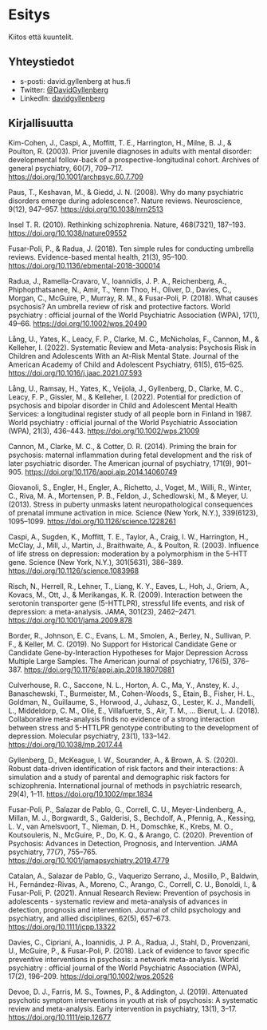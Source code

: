 # Esitys

Kiitos että kuuntelit. 

## Yhteystiedot

- s-posti: david.gyllenberg at hus.fi
- Twitter: [@DavidGyllenberg](https://twitter.com/DavidGyllenberg)
- LinkedIn: [davidgyllenberg](https://www.linkedin.com/in/davidgyllenberg)

## Kirjallisuutta

Kim-Cohen, J., Caspi, A., Moffitt, T. E., Harrington, H., Milne, B. J., & Poulton, R. (2003). Prior juvenile diagnoses in adults with mental disorder: developmental follow-back of a prospective-longitudinal cohort. Archives of general psychiatry, 60(7), 709–717. https://doi.org/10.1001/archpsyc.60.7.709

Paus, T., Keshavan, M., & Giedd, J. N. (2008). Why do many psychiatric disorders emerge during adolescence?. Nature reviews. Neuroscience, 9(12), 947–957. https://doi.org/10.1038/nrn2513

Insel T. R. (2010). Rethinking schizophrenia. Nature, 468(7321), 187–193. https://doi.org/10.1038/nature09552

Fusar-Poli, P., & Radua, J. (2018). Ten simple rules for conducting umbrella reviews. Evidence-based mental health, 21(3), 95–100. https://doi.org/10.1136/ebmental-2018-300014

Radua, J., Ramella-Cravaro, V., Ioannidis, J. P. A., Reichenberg, A., Phiphopthatsanee, N., Amir, T., Yenn Thoo, H., Oliver, D., Davies, C., Morgan, C., McGuire, P., Murray, R. M., & Fusar-Poli, P. (2018). What causes psychosis? An umbrella review of risk and protective factors. World psychiatry : official journal of the World Psychiatric Association (WPA), 17(1), 49–66. https://doi.org/10.1002/wps.20490

Lång, U., Yates, K., Leacy, F. P., Clarke, M. C., McNicholas, F., Cannon, M., & Kelleher, I. (2022). Systematic Review and Meta-analysis: Psychosis Risk in Children and Adolescents With an At-Risk Mental State. Journal of the American Academy of Child and Adolescent Psychiatry, 61(5), 615–625. https://doi.org/10.1016/j.jaac.2021.07.593

Lång, U., Ramsay, H., Yates, K., Veijola, J., Gyllenberg, D., Clarke, M. C., Leacy, F. P., Gissler, M., & Kelleher, I. (2022). Potential for prediction of psychosis and bipolar disorder in Child and Adolescent Mental Health Services: a longitudinal register study of all people born in Finland in 1987. World psychiatry : official journal of the World Psychiatric Association (WPA), 21(3), 436–443. https://doi.org/10.1002/wps.21009

Cannon, M., Clarke, M. C., & Cotter, D. R. (2014). Priming the brain for psychosis: maternal inflammation during fetal development and the risk of later psychiatric disorder. The American journal of psychiatry, 171(9), 901–905. https://doi.org/10.1176/appi.ajp.2014.14060749

Giovanoli, S., Engler, H., Engler, A., Richetto, J., Voget, M., Willi, R., Winter, C., Riva, M. A., Mortensen, P. B., Feldon, J., Schedlowski, M., & Meyer, U. (2013). Stress in puberty unmasks latent neuropathological consequences of prenatal immune activation in mice. Science (New York, N.Y.), 339(6123), 1095–1099. https://doi.org/10.1126/science.1228261

Caspi, A., Sugden, K., Moffitt, T. E., Taylor, A., Craig, I. W., Harrington, H., McClay, J., Mill, J., Martin, J., Braithwaite, A., & Poulton, R. (2003). Influence of life stress on depression: moderation by a polymorphism in the 5-HTT gene. Science (New York, N.Y.), 301(5631), 386–389. https://doi.org/10.1126/science.1083968

Risch, N., Herrell, R., Lehner, T., Liang, K. Y., Eaves, L., Hoh, J., Griem, A., Kovacs, M., Ott, J., & Merikangas, K. R. (2009). Interaction between the serotonin transporter gene (5-HTTLPR), stressful life events, and risk of depression: a meta-analysis. JAMA, 301(23), 2462–2471. https://doi.org/10.1001/jama.2009.878

Border, R., Johnson, E. C., Evans, L. M., Smolen, A., Berley, N., Sullivan, P. F., & Keller, M. C. (2019). No Support for Historical Candidate Gene or Candidate Gene-by-Interaction Hypotheses for Major Depression Across Multiple Large Samples. The American journal of psychiatry, 176(5), 376–387. https://doi.org/10.1176/appi.ajp.2018.18070881

Culverhouse, R. C., Saccone, N. L., Horton, A. C., Ma, Y., Anstey, K. J., Banaschewski, T., Burmeister, M., Cohen-Woods, S., Etain, B., Fisher, H. L., Goldman, N., Guillaume, S., Horwood, J., Juhasz, G., Lester, K. J., Mandelli, L., Middeldorp, C. M., Olié, E., Villafuerte, S., Air, T. M., … Bierut, L. J. (2018). Collaborative meta-analysis finds no evidence of a strong interaction between stress and 5-HTTLPR genotype contributing to the development of depression. Molecular psychiatry, 23(1), 133–142. https://doi.org/10.1038/mp.2017.44

Gyllenberg, D., McKeague, I. W., Sourander, A., & Brown, A. S. (2020). Robust data-driven identification of risk factors and their interactions: A simulation and a study of parental and demographic risk factors for schizophrenia. International journal of methods in psychiatric research, 29(4), 1–11. https://doi.org/10.1002/mpr.1834

Fusar-Poli, P., Salazar de Pablo, G., Correll, C. U., Meyer-Lindenberg, A., Millan, M. J., Borgwardt, S., Galderisi, S., Bechdolf, A., Pfennig, A., Kessing, L. V., van Amelsvoort, T., Nieman, D. H., Domschke, K., Krebs, M. O., Koutsouleris, N., McGuire, P., Do, K. Q., & Arango, C. (2020). Prevention of Psychosis: Advances in Detection, Prognosis, and Intervention. JAMA psychiatry, 77(7), 755–765. https://doi.org/10.1001/jamapsychiatry.2019.4779

Catalan, A., Salazar de Pablo, G., Vaquerizo Serrano, J., Mosillo, P., Baldwin, H., Fernández-Rivas, A., Moreno, C., Arango, C., Correll, C. U., Bonoldi, I., & Fusar-Poli, P. (2021). Annual Research Review: Prevention of psychosis in adolescents - systematic review and meta-analysis of advances in detection, prognosis and intervention. Journal of child psychology and psychiatry, and allied disciplines, 62(5), 657–673. https://doi.org/10.1111/jcpp.13322

Davies, C., Cipriani, A., Ioannidis, J. P. A., Radua, J., Stahl, D., Provenzani, U., McGuire, P., & Fusar-Poli, P. (2018). Lack of evidence to favor specific preventive interventions in psychosis: a network meta-analysis. World psychiatry : official journal of the World Psychiatric Association (WPA), 17(2), 196–209. https://doi.org/10.1002/wps.20526

Devoe, D. J., Farris, M. S., Townes, P., & Addington, J. (2019). Attenuated psychotic symptom interventions in youth at risk of psychosis: A systematic review and meta-analysis. Early intervention in psychiatry, 13(1), 3–17. https://doi.org/10.1111/eip.12677
